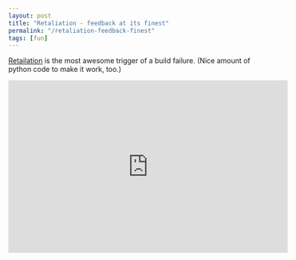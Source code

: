 ```yaml
---
layout: post
title: "Retaliation - feedback at its finest"
permalink: "/retaliation-feedback-finest"
tags: [fun]
---
```


<a href="https://github.com/codedance/Retaliation">Retailation</a> is the most awesome trigger of a build failure. (Nice amount of python code to make it work, too.)

<iframe src="http://www.youtube.com/embed/1EGk2rvZe8A" frameborder="0" width="560" height="345"></iframe>
